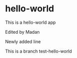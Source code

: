 # hello-world
This is a hello-world app

Edited by Madan

Newly added line

This is a branch test-hello-world

